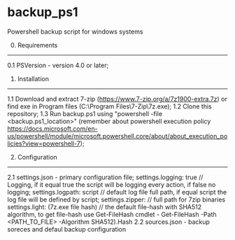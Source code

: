 # backup_ps1
Powershell backup script for windows systems

0. Requirements
---
0.1 PSVersion - version 4.0 or later;

1. Installation
---
1.1 Download and extract 7-zip (https://www.7-zip.org/a/7z1900-extra.7z) or find exe in Program files (C:\Program Files\7-Zip\7z.exe);
1.2 Clone this repository;
1.3 Run backup.ps1 using "powershell -file <backup.ps1_location>" (remember about powershell execution policy https://docs.microsoft.com/en-us/powershell/module/microsoft.powershell.core/about/about_execution_policies?view=powershell-7);

2. Configuration
---
2.1 settings.json - primary configuration file;
    settings.logging: true // Logging, if it equal true the script will be logging every action, if false no logging;
    settings.logpath: script // default log file full path, if equal script the log file will be defined by script;
    settings.zipper: // full path for 7zip binaries
    settings.light: (7z.exe file hash) // the default file-hash with SHA512 algorithm, to get file-hash use Get-FileHash cmdlet - Get-FileHash -Path <PATH_TO_FILE> -Algorithm SHA512).Hash
2.2 sources.json - backup soreces and defaul backup configuration